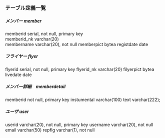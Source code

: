 ### テーブル定義一覧

##### メンバー member
memberid serial, not null, primary key  
memberid_nk varchar(20)  
membername varchar(20), not null
memberpict bytea
registdate date  

##### フライヤー flyer
flyerid serial, not null, primary key
flyerid_nk varchar(20)
filyerpict bytea
livedate date

##### メンバー詳細　memberdetail
memberid not null, primary key
instumental varchar(100)
text varchar(222);

##### ユーザ user
userid varchar(20), not null, primary key
username varchar(20), not null
email varchar(50)
repflg varchar(1), not null
